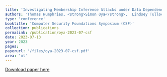 ```yaml
---
title: 'Investigating Membership Inference Attacks under Data Dependencies'
authors: 'Thomas Humphries, <strong>Simon Oya</strong>,  Lindsey Tulloch, Matthew Rafuse, Ian Goldberg, Urs Hengartner, and Florian Kerschbaum'
type: 'conference'
booktitle: 'Computer Security Foundations Symposium (CSF)'
collection: publications
permalink: /publication/oya-2023-07-csf
date: 2023-07-13
year: 2023
pages: 
paperurl: '/files/oya-2023-07-csf.pdf'
area: 'ml'
---
```


[Download paper here](/files/oya-2023-07-csf.pdf)
